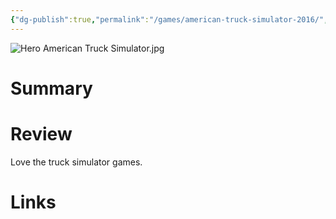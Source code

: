 ```yaml
---
{"dg-publish":true,"permalink":"/games/american-truck-simulator-2016/","tags":["streamed","games"],"created":"2024-07-05","updated":"2024-08-12"}
---
```



![Hero American Truck Simulator.jpg](/img/user/Attachments/Hero%20American%20Truck%20Simulator.jpg)

# Summary

# Review

Love the truck simulator games.

# Links
